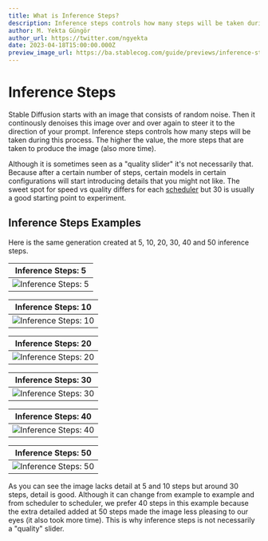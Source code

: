 ```yaml
---
title: What is Inference Steps?
description: Inference steps controls how many steps will be taken during the generation process. Learn more about it in our guide.
author: M. Yekta Güngör
author_url: https://twitter.com/ngyekta
date: 2023-04-18T15:00:00.000Z
preview_image_url: https://ba.stablecog.com/guide/previews/inference-steps.jpg
---
```


# Inference Steps

Stable Diffusion starts with an image that consists of random noise. Then it continously denoises this image over and over again to steer it to the direction of your prompt. Inference steps controls how many steps will be taken during this process. The higher the value, the more steps that are taken to produce the image (also more time).

Although it is sometimes seen as a "quality slider" it's not necessarily that. Because after a certain number of steps, certain models in certain configurations will start introducing details that you might not like. The sweet spot for speed vs quality differs for each [scheduler](/guide/generation-settings/scheduler) but 30 is usually a good starting point to experiment.

## Inference Steps Examples

Here is the same generation created at 5, 10, 20, 30, 40 and 50 inference steps.

| Inference Steps: 5                                                                                                                  |
| ----------------------------------------------------------------------------------------------------------------------------------- |
| ![Inference Steps: 5](https://ba.stablecog.com/guide/generation-settings/inference_steps_5.jpg)<!--rehype:width=1024&height=1536--> |

<!--rehype:class=w-full md:w-1/2 lg:w-1/3-->

| Inference Steps: 10                                                                                                                   |
| ------------------------------------------------------------------------------------------------------------------------------------- |
| ![Inference Steps: 10](https://ba.stablecog.com/guide/generation-settings/inference_steps_10.jpg)<!--rehype:width=1024&height=1536--> |

<!--rehype:class=w-full md:w-1/2 lg:w-1/3-->

| Inference Steps: 20                                                                                                                   |
| ------------------------------------------------------------------------------------------------------------------------------------- |
| ![Inference Steps: 20](https://ba.stablecog.com/guide/generation-settings/inference_steps_20.jpg)<!--rehype:width=1024&height=1536--> |

<!--rehype:class=w-full md:w-1/2 lg:w-1/3-->

| Inference Steps: 30                                                                                                                   |
| ------------------------------------------------------------------------------------------------------------------------------------- |
| ![Inference Steps: 30](https://ba.stablecog.com/guide/generation-settings/inference_steps_30.jpg)<!--rehype:width=1024&height=1536--> |

<!--rehype:class=w-full md:w-1/2 lg:w-1/3-->

| Inference Steps: 40                                                                                                                   |
| ------------------------------------------------------------------------------------------------------------------------------------- |
| ![Inference Steps: 40](https://ba.stablecog.com/guide/generation-settings/inference_steps_40.jpg)<!--rehype:width=1024&height=1536--> |

<!--rehype:class=w-full md:w-1/2 lg:w-1/3-->

| Inference Steps: 50                                                                                                                   |
| ------------------------------------------------------------------------------------------------------------------------------------- |
| ![Inference Steps: 50](https://ba.stablecog.com/guide/generation-settings/inference_steps_50.jpg)<!--rehype:width=1024&height=1536--> |

<!--rehype:class=w-full md:w-1/2 lg:w-1/3-->

As you can see the image lacks detail at 5 and 10 steps but around 30 steps, detail is good. Although it can change from example to example and from scheduler to scheduler, we prefer 40 steps in this example because the extra detailed added at 50 steps made the image less pleasing to our eyes (it also took more time). This is why inference steps is not necessarily a "quality" slider.

